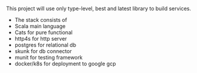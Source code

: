 This project will use only type-level, best and latest library to build services.
* The stack consists of
* Scala main language
* Cats for pure functional 
* http4s for http server
* postgres for relational db
* skunk for db connector
* munit for testing framework
* docker/k8s for deployment to google gcp